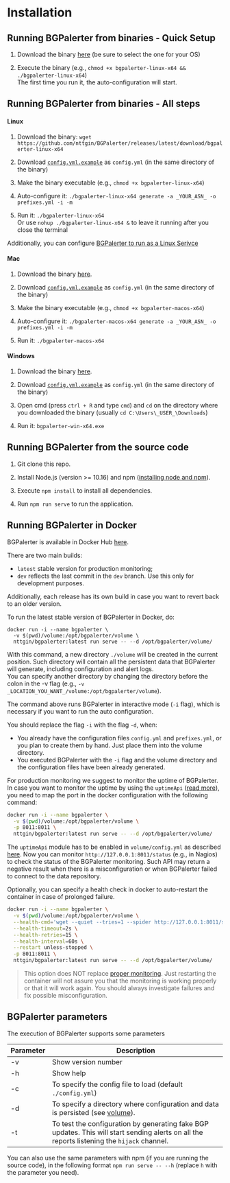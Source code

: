 # Installation

## Running BGPalerter from binaries - Quick Setup

1. Download the binary [here](https://github.com/nttgin/BGPalerter/releases) (be sure to select the one for your OS)

2. Execute the binary (e.g., `chmod +x bgpalerter-linux-x64 && ./bgpalerter-linux-x64`)  
The first time you run it, the auto-configuration will start.

## Running BGPalerter from binaries - All steps

#### Linux

1. Download the binary:  `wget https://github.com/nttgin/BGPalerter/releases/latest/download/bgpalerter-linux-x64`

2. Download [`config.yml.example`](https://raw.githubusercontent.com/nttgin/BGPalerter/main/config.yml.example) as `config.yml` (in the same directory of the binary)

3. Make the binary executable (e.g., `chmod +x bgpalerter-linux-x64`)

4. Auto-configure it: `./bgpalerter-linux-x64 generate -a _YOUR_ASN_ -o prefixes.yml -i -m`  

5. Run it: `./bgpalerter-linux-x64`  
Or use `nohup ./bgpalerter-linux-x64 &` to leave it running after you close the terminal

Additionally, you can configure [BGPalerter to run as a Linux Serivce](linux-service.md)

#### Mac

1. Download the binary [here](https://github.com/nttgin/BGPalerter/releases/latest/download/bgpalerter-macos-x64).

2. Download [`config.yml.example`](https://raw.githubusercontent.com/nttgin/BGPalerter/main/config.yml.example) as `config.yml` (in the same directory of the binary)

3. Make the binary executable (e.g., `chmod +x bgpalerter-macos-x64`)

4. Auto-configure it: `./bgpalerter-macos-x64 generate -a _YOUR_ASN_ -o prefixes.yml -i -m`  

5. Run it: `./bgpalerter-macos-x64`


#### Windows

1. Download the binary [here](https://github.com/nttgin/BGPalerter/releases/latest/download/bgpalerter-win-x64.exe).

2. Download [`config.yml.example`](https://raw.githubusercontent.com/nttgin/BGPalerter/main/config.yml.example) as `config.yml` (in the same directory of the binary)

3. Open cmd (press `ctrl + R` and type `cmd`) and `cd` on the directory where you downloaded the binary (usually `cd C:\Users\_USER_\Downloads`)

4. Run it: `bgpalerter-win-x64.exe`

## Running BGPalerter from the source code

1. Git clone this repo.

2. Install Node.js (version >= 10.16) and npm ([installing node and npm](node.md)).

3. Execute `npm install` to install all dependencies.

4. Run `npm run serve` to run the application.


## Running BGPalerter in Docker

BGPalerter is available in Docker Hub [here](https://hub.docker.com/r/nttgin/bgpalerter/tags).

There are two main builds:
* `latest` stable version for production monitoring;
* `dev` reflects the last commit in the `dev` branch. Use this only for development purposes.

Additionally, each release has its own build in case you want to revert back to an older version.

To run the latest stable version of BGPalerter in Docker, do:

```
docker run -i --name bgpalerter \
  -v $(pwd)/volume:/opt/bgpalerter/volume \
  nttgin/bgpalerter:latest run serve -- --d /opt/bgpalerter/volume/
```

With this command, a new directory `./volume` will be created in the current position.
Such directory will contain all the persistent data that BGPalerter will generate, including configuration and alert logs.  
You can specify another directory by changing the directory before the colon in the -v flag (e.g., `-v _LOCATION_YOU_WANT_/volume:/opt/bgpalerter/volume`).

The command above runs BGPalerter in interactive mode (`-i` flag), which is necessary if you want to run the auto configuration.

You should replace the flag `-i` with the flag `-d`, when:
* You already have the configuration files `config.yml` and `prefixes.yml`, or you plan to create them by hand. Just place them into the volume directory.
* You executed BGPalerter with the `-i` flag and the volume directory and the configuration files have been already generated.

For production monitoring we suggest to monitor the uptime of BGPalerter.  
In case you want to monitor the uptime by using the `uptimeApi` ([read more](process-monitors.md)), you need to map the port in the docker configuration with the following command:

```bash
docker run -i --name bgpalerter \
  -v $(pwd)/volume:/opt/bgpalerter/volume \
  -p 8011:8011 \
  nttgin/bgpalerter:latest run serve -- --d /opt/bgpalerter/volume/
```

The `uptimeApi` module has to be enabled in `volume/config.yml` as described [here](process-monitors.md).
Now you can monitor `http://127.0.0.1:8011/status` (e.g., in Nagios) to check the status of the BGPalerter monitoring.
Such API may return a negative result when there is a misconfiguration or when BGPalerter failed to connect to the data repository.



Optionally, you can specify a health check in docker to auto-restart the container in case of prolonged failure.

```bash
docker run -i --name bgpalerter \
  -v $(pwd)/volume:/opt/bgpalerter/volume \
  --health-cmd='wget --quiet --tries=1 --spider http://127.0.0.1:8011/status || exit 1' \
  --health-timeout=2s \
  --health-retries=15 \
  --health-interval=60s \
  --restart unless-stopped \
  -p 8011:8011 \
  nttgin/bgpalerter:latest run serve -- --d /opt/bgpalerter/volume/
```

> This option does NOT replace [proper monitoring](process-monitors.md).
Just restarting the container will not assure you that the monitoring is working properly or that it will work again. You should always investigate failures and fix possible misconfiguration.

## BGPalerter parameters

The execution of BGPalerter supports some parameters 

| Parameter | Description |
|---|---|
| -v | Show version number |
| -h | Show help |
| -c | To specify the config file to load (default `./config.yml`) |
| -d | To specify a directory where configuration and data is persisted (see [volume](configuration.md)). |
| -t | To test the configuration by generating fake BGP updates. This will start sending alerts on all the reports listening the `hijack` channel. |

You can also use the same parameters with npm (if you are running the source code), in the following format `npm run serve -- --h` (replace `h` with the parameter you need).
